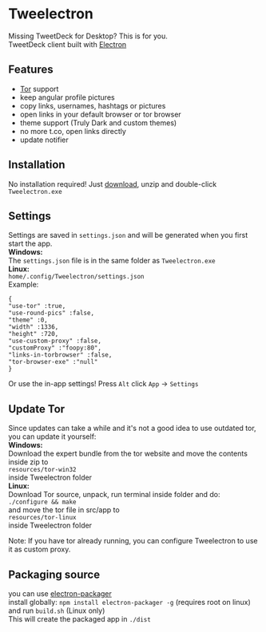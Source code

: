 # Tweelectron
Missing TweetDeck for Desktop? This is for you.<br>
TweetDeck client built with [Electron](https://electron.atom.io/)

## Features
- [Tor](https://www.torproject.org/) support
- keep angular profile pictures
- copy links, usernames, hashtags or pictures
- open links in your default browser or tor browser
- theme support (Truly Dark and custom themes)
- no more t.co, open links directly
- update notifier

## Installation
No installation required! Just [download](https://github.com/Plastikmensch/Tweelectron/releases), unzip and double-click `Tweelectron.exe`

## Settings
Settings are saved in `settings.json` and will be generated when you first start the app.<br>
**Windows:**<br>
The `settings.json` file is in the same folder as `Tweelectron.exe`<br>
**Linux:**<br>
`home/.config/Tweelectron/settings.json`<br>
Example:
```
{
"use-tor" :true,
"use-round-pics" :false,
"theme" :0,
"width" :1336,
"height" :720,
"use-custom-proxy" :false,
"customProxy" :"foopy:80",
"links-in-torbrowser" :false,
"tor-browser-exe" :"null"
}
```
Or use the in-app settings! Press `Alt` click `App` -> `Settings`
## Update Tor
Since updates can take a while and it's not a good idea to use outdated tor, you can update it yourself:<br>
**Windows:**<br>
Download the expert bundle from the tor website and move the contents inside zip to<br>
`resources/tor-win32`<br>
inside Tweelectron folder<br>
**Linux:**<br>
Download Tor source, unpack, run terminal inside folder and do:<br>
`./configure && make`<br>
and move the tor file in src/app to<br>
`resources/tor-linux`<br>
inside Tweelectron folder<br>

Note: If you have tor already running, you can configure Tweelectron to use it as custom proxy.
## Packaging source
you can use [electron-packager](https://github.com/electron-userland/electron-packager)<br>
install globally:
`npm install electron-packager -g` (requires root on linux)<br>
and run `build.sh` (Linux only)<br>
This will create the packaged app in `./dist`
